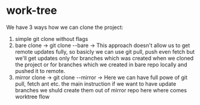 # work-tree
We have 3 ways how we can clone the project:
1) simple git clone without flags
2) bare clone -> git clone --bare -> This approach doesn't allow us to get remote updates fully, so basicly we can use git pull, push even fetch but we'll get updates only for branches which was created when we cloned the project or for branches which we created in bare repo locally and pushed it to remote.
3) mirror clone -> git clone --mirror -> Here we can have full powe of git pull, fetch ant etc. the main instruction if we want to have update branches we shuld create them out of mirror repo here where comes worktree flow
